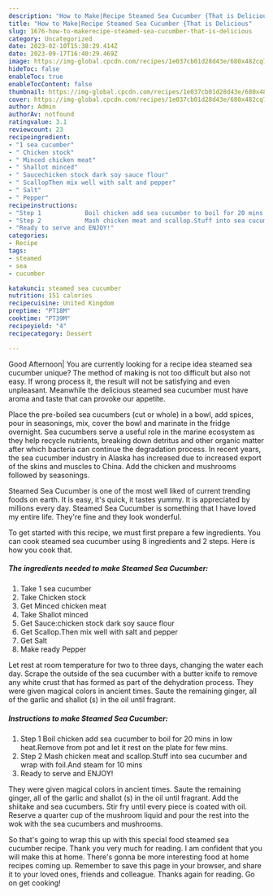 ```yaml
---
description: "How to Make|Recipe Steamed Sea Cucumber {That is Delicious"
title: "How to Make|Recipe Steamed Sea Cucumber {That is Delicious"
slug: 1676-how-to-makerecipe-steamed-sea-cucumber-that-is-delicious
category: Uncategorized
date: 2023-02-10T15:38:29.414Z
date: 2023-09-17T16:40:29.469Z
image: https://img-global.cpcdn.com/recipes/1e037cb01d28d43e/680x482cq70/steamed-sea-cucumber-recipe-main-photo.jpg
hideToc: false
enableToc: true
enableTocContent: false
thumbnail: https://img-global.cpcdn.com/recipes/1e037cb01d28d43e/680x482cq70/steamed-sea-cucumber-recipe-main-photo.jpg
cover: https://img-global.cpcdn.com/recipes/1e037cb01d28d43e/680x482cq70/steamed-sea-cucumber-recipe-main-photo.jpg
author: Admin
authorAv: notfound
ratingvalue: 3.1
reviewcount: 23
recipeingredient:
- "1 sea cucumber"
- " Chicken stock"
- " Minced chicken meat"
- " Shallot minced"
- " Saucechicken stock dark soy sauce flour"
- " ScallopThen mix well with salt and pepper"
- " Salt"
- " Pepper"
recipeinstructions:
- "Step 1            Boil chicken add sea cucumber to boil for 20 mins in low heat.Remove from pot and let it rest on the plate for few mins."
- "Step 2            Mash chicken meat and scallop.Stuff into sea cucumber and wrap with foil.And steam for 10 mins"
- "Ready to serve and ENJOY!"
categories:
- Recipe
tags:
- steamed
- sea
- cucumber

katakunci: steamed sea cucumber 
nutrition: 151 calories
recipecuisine: United Kingdom
preptime: "PT18M"
cooktime: "PT39M"
recipeyield: "4"
recipecategory: Dessert

---
```



Good Afternoon| You are currently looking for a recipe idea steamed sea cucumber unique? The method of making is not too difficult but also not easy. If wrong process it, the result will not be satisfying and even unpleasant. Meanwhile the delicious steamed sea cucumber must have aroma and taste that can provoke our appetite.





Place the pre-boiled sea cucumbers (cut or whole) in a bowl, add spices, pour in seasonings, mix, cover the bowl and marinate in the fridge overnight. Sea cucumbers serve a useful role in the marine ecosystem as they help recycle nutrients, breaking down detritus and other organic matter after which bacteria can continue the degradation process. In recent years, the sea cucumber industry in Alaska has increased due to increased export of the skins and muscles to China. Add the chicken and mushrooms followed by seasonings.

Steamed Sea Cucumber is one of the most well liked of current trending foods on earth. It is easy, it's quick, it tastes yummy. It is appreciated by millions every day. Steamed Sea Cucumber is something that I have loved my entire life. They're fine and they look wonderful.


To get started with this recipe, we must first prepare a few ingredients. You can cook steamed sea cucumber using 8 ingredients and 2 steps. Here is how you cook that.

<!--inarticleads1-->

##### The ingredients needed to make Steamed Sea Cucumber:

1. Take 1 sea cucumber
1. Take  Chicken stock
1. Get  Minced chicken meat
1. Take  Shallot minced
1. Get  Sauce:chicken stock dark soy sauce flour
1. Get  Scallop.Then mix well with salt and pepper
1. Get  Salt
1. Make ready  Pepper


Let rest at room temperature for two to three days, changing the water each day. Scrape the outside of the sea cucumber with a butter knife to remove any white crust that has formed as part of the dehydration process. They were given magical colors in ancient times. Saute the remaining ginger, all of the garlic and shallot (s) in the oil until fragrant. 

<!--inarticleads2-->

##### Instructions to make Steamed Sea Cucumber:

1. Step 1            Boil chicken add sea cucumber to boil for 20 mins in low heat.Remove from pot and let it rest on the plate for few mins.
1. Step 2            Mash chicken meat and scallop.Stuff into sea cucumber and wrap with foil.And steam for 10 mins
1. Ready to serve and ENJOY!

They were given magical colors in ancient times. Saute the remaining ginger, all of the garlic and shallot (s) in the oil until fragrant. Add the shiitake and sea cucumbers. Stir fry until every piece is coated with oil. Reserve a quarter cup of the mushroom liquid and pour the rest into the wok with the sea cucumbers and mushrooms. 

So that's going to wrap this up with this special food steamed sea cucumber recipe. Thank you very much for reading. I am confident that you will make this at home. There's gonna be more interesting food at home recipes coming up. Remember to save this page in your browser, and share it to your loved ones, friends and colleague. Thanks again for reading. Go on get cooking!
